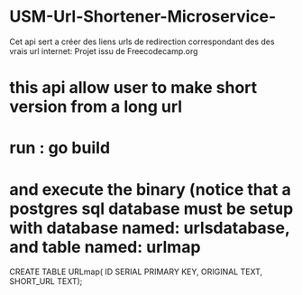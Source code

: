 # USM-Url-Shortener-Microservice-
Cet api sert a créer des liens urls de redirection correspondant des des vrais url internet: Projet issu de Freecodecamp.org
# this api allow user to make short version from a long url
# run : go build
# and execute the binary (notice that a postgres sql database must be setup with database named: urlsdatabase, and table named: urlmap
CREATE TABLE URLmap(
ID SERIAL PRIMARY KEY,
ORIGINAL TEXT,
SHORT_URL TEXT);

